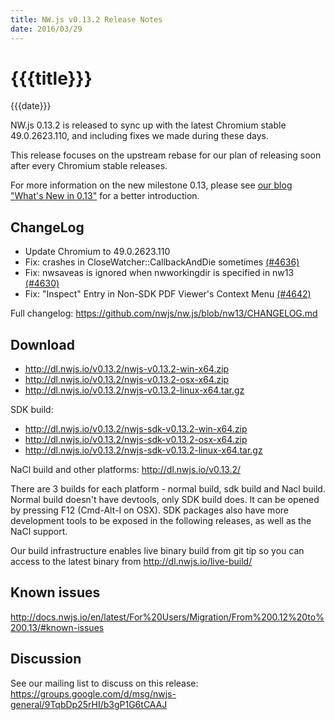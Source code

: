 ```yaml
---
title: NW.js v0.13.2 Release Notes
date: 2016/03/29
---
```

# {{{title}}}
{{{date}}}

NW.js 0.13.2 is released to sync up with the latest Chromium stable 49.0.2623.110, and including fixes we made during these days.

This release focuses on the upstream rebase for our plan of releasing soon after every Chromium stable releases.

For more information on the new milestone 0.13, please see [our blog "What's New in 0.13"](/blog/whats-new-in-0.13) for a better introduction.

## ChangeLog

- Update Chromium to 49.0.2623.110
- Fix: crashes in CloseWatcher::CallbackAndDie sometimes [(#4636)](https://github.com/nwjs/nw.js/issues/4636)
- Fix: nwsaveas is ignored when nwworkingdir is specified in nw13 [(#4630)](https://github.com/nwjs/nw.js/issues/4630)
- Fix: "Inspect" Entry in Non-SDK PDF Viewer's Context Menu [(#4642)](https://github.com/nwjs/nw.js/issues/4642)

Full changelog: https://github.com/nwjs/nw.js/blob/nw13/CHANGELOG.md

## Download 

* http://dl.nwjs.io/v0.13.2/nwjs-v0.13.2-win-x64.zip 
* http://dl.nwjs.io/v0.13.2/nwjs-v0.13.2-osx-x64.zip 
* http://dl.nwjs.io/v0.13.2/nwjs-v0.13.2-linux-x64.tar.gz 

SDK build: 
* http://dl.nwjs.io/v0.13.2/nwjs-sdk-v0.13.2-win-x64.zip 
* http://dl.nwjs.io/v0.13.2/nwjs-sdk-v0.13.2-osx-x64.zip 
* http://dl.nwjs.io/v0.13.2/nwjs-sdk-v0.13.2-linux-x64.tar.gz 

NaCl build and other platforms: http://dl.nwjs.io/v0.13.2/ 

There are 3 builds for each platform - normal build, sdk build and Nacl build. Normal build doesn't have devtools, only SDK build does. lt can be opened by pressing F12 (Cmd-Alt-I on OSX). SDK packages also have more development tools to be exposed in the following releases, as well as the NaCl support. 

Our build infrastructure enables live binary build from git tip so you can access to the latest binary from http://dl.nwjs.io/live-build/ 

## Known issues 
 
http://docs.nwjs.io/en/latest/For%20Users/Migration/From%200.12%20to%200.13/#known-issues

## Discussion

See our mailing list to discuss on this release: https://groups.google.com/d/msg/nwjs-general/9TqbDp25rHI/b3gP1G6tCAAJ
